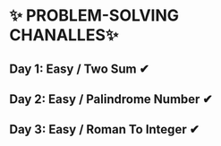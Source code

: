 # ✨ PROBLEM-SOLVING CHANALLES✨
## Day 1: Easy / Two Sum  ✔
## Day 2: Easy / Palindrome Number ✔
## Day 3: Easy / Roman To Integer ✔
